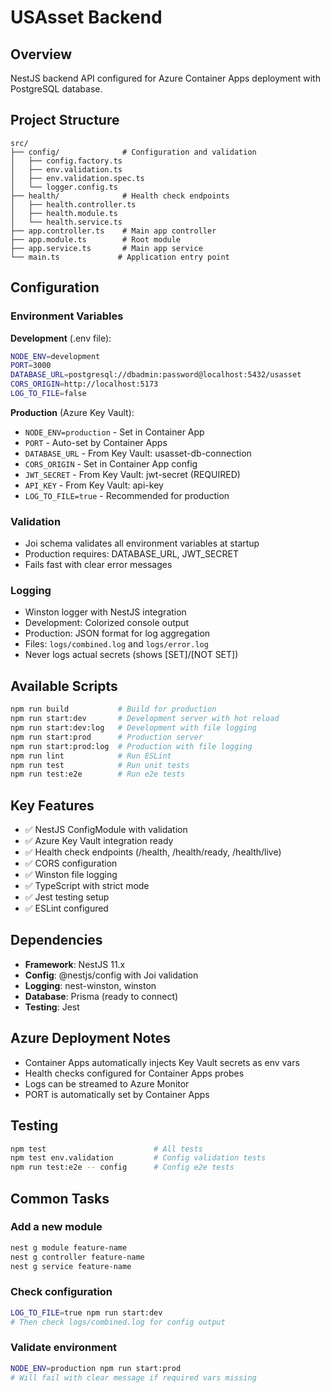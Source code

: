 # USAsset Backend

## Overview
NestJS backend API configured for Azure Container Apps deployment with PostgreSQL database.

## Project Structure
```
src/
├── config/              # Configuration and validation
│   ├── config.factory.ts
│   ├── env.validation.ts
│   ├── env.validation.spec.ts
│   └── logger.config.ts
├── health/              # Health check endpoints
│   ├── health.controller.ts
│   ├── health.module.ts
│   └── health.service.ts
├── app.controller.ts    # Main app controller
├── app.module.ts        # Root module
├── app.service.ts       # Main app service
└── main.ts             # Application entry point
```

## Configuration

### Environment Variables
**Development** (.env file):
```bash
NODE_ENV=development
PORT=3000
DATABASE_URL=postgresql://dbadmin:password@localhost:5432/usasset
CORS_ORIGIN=http://localhost:5173
LOG_TO_FILE=false
```

**Production** (Azure Key Vault):
- `NODE_ENV=production` - Set in Container App
- `PORT` - Auto-set by Container Apps
- `DATABASE_URL` - From Key Vault: usasset-db-connection
- `CORS_ORIGIN` - Set in Container App config
- `JWT_SECRET` - From Key Vault: jwt-secret (REQUIRED)
- `API_KEY` - From Key Vault: api-key
- `LOG_TO_FILE=true` - Recommended for production

### Validation
- Joi schema validates all environment variables at startup
- Production requires: DATABASE_URL, JWT_SECRET
- Fails fast with clear error messages

### Logging
- Winston logger with NestJS integration
- Development: Colorized console output
- Production: JSON format for log aggregation
- Files: `logs/combined.log` and `logs/error.log`
- Never logs actual secrets (shows [SET]/[NOT SET])

## Available Scripts
```bash
npm run build           # Build for production
npm run start:dev       # Development server with hot reload
npm run start:dev:log   # Development with file logging
npm run start:prod      # Production server
npm run start:prod:log  # Production with file logging
npm run lint            # Run ESLint
npm run test            # Run unit tests
npm run test:e2e        # Run e2e tests
```

## Key Features
- ✅ NestJS ConfigModule with validation
- ✅ Azure Key Vault integration ready
- ✅ Health check endpoints (/health, /health/ready, /health/live)
- ✅ CORS configuration
- ✅ Winston file logging
- ✅ TypeScript with strict mode
- ✅ Jest testing setup
- ✅ ESLint configured

## Dependencies
- **Framework**: NestJS 11.x
- **Config**: @nestjs/config with Joi validation
- **Logging**: nest-winston, winston
- **Database**: Prisma (ready to connect)
- **Testing**: Jest

## Azure Deployment Notes
- Container Apps automatically injects Key Vault secrets as env vars
- Health checks configured for Container Apps probes
- Logs can be streamed to Azure Monitor
- PORT is automatically set by Container Apps

## Testing
```bash
npm test                        # All tests
npm test env.validation         # Config validation tests
npm run test:e2e -- config      # Config e2e tests
```

## Common Tasks

### Add a new module
```bash
nest g module feature-name
nest g controller feature-name
nest g service feature-name
```

### Check configuration
```bash
LOG_TO_FILE=true npm run start:dev
# Then check logs/combined.log for config output
```

### Validate environment
```bash
NODE_ENV=production npm run start:prod
# Will fail with clear message if required vars missing
```